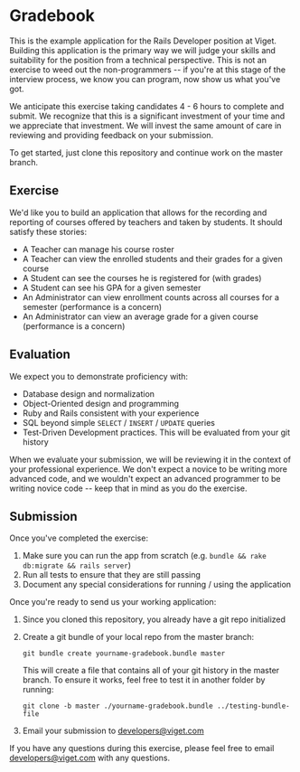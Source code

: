 # Gradebook

This is the example application for the Rails Developer position at Viget.
Building this application is the primary way we will judge your skills and
suitability for the position from a technical perspective. This is not an
exercise to weed out the non-programmers -- if you're at this stage of the
interview process, we know you can program, now show us what you've got.

We anticipate this exercise taking candidates 4 - 6 hours to complete and
submit. We recognize that this is a significant investment of your time and we
appreciate that investment. We will invest the same amount of care in reviewing
and providing feedback on your submission.

To get started, just clone this repository and continue work on the master
branch.

## Exercise

We'd like you to build an application that allows for the recording and
reporting of courses offered by teachers and taken by students. It should
satisfy these stories:

* A Teacher can manage his course roster
* A Teacher can view the enrolled students and their grades for a given course
* A Student can see the courses he is registered for (with grades)
* A Student can see his GPA for a given semester
* An Administrator can view enrollment counts across all courses for a semester
  (performance is a concern)
* An Administrator can view an average grade for a given course (performance is
  a concern)

## Evaluation

We expect you to demonstrate proficiency with:

* Database design and normalization
* Object-Oriented design and programming
* Ruby and Rails consistent with your experience
* SQL beyond simple `SELECT` / `INSERT` / `UPDATE` queries
* Test-Driven Development practices. This will be evaluated from your git
  history

When we evaluate your submission, we will be reviewing it in the context of
your professional experience. We don't expect a novice to be writing more
advanced code, and we wouldn't expect an advanced programmer to be writing
novice code -- keep that in mind as you do the exercise.

## Submission

Once you've completed the exercise:

1. Make sure you can run the app from scratch (e.g. `bundle && rake db:migrate
   && rails server`)
1. Run all tests to ensure that they are still passing
1. Document any special considerations for running / using the application

Once you're ready to send us your working application:

1. Since you cloned this repository, you already have a git repo initialized
1. Create a git bundle of your local repo from the master branch:

	```shell
   git bundle create yourname-gradebook.bundle master
   ```

   This will create a file that contains all of your git history in the master
   branch. To ensure it works, feel free to test it in another folder by
   running:

   ```shell
   git clone -b master ./yourname-gradebook.bundle ../testing-bundle-file
   ```

1. Email your submission to developers@viget.com

If you have any questions during this exercise, please feel free to email
developers@viget.com with any questions.
